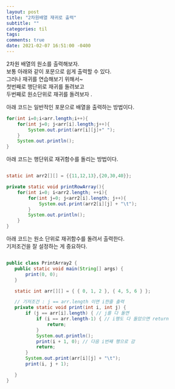 ```yaml
---
layout: post
title: "2차원배열 재귀로 출력"
subtitle: ""
categories: til
tags: 
comments: true
date: 2021-02-07 16:51:00 -0400
---
```

 
2차원 배열의 원소를 출력해보자.  
보통 아래와 같이 포문으로 쉽게 출력할 수 있다.  
그러나 재귀를 연습해보기 위해서~  
첫번째로 행단위로 재귀를 돌려보고  
두번째로 원소단위로 재귀를 돌려보자 .  

아래 코드는 일반적인 포문으로 배열을 출력하는 방법이다.  
```java
for(int i=0;i<arr.length;i++){
	for(int j=0; j<arr[i].length;j++){
		System.out.print(arr[i][j]+" ");
	}
	System.out.println();
}
```

아래 코드는 행단위로 재귀함수를 돌리는 방법이다.  
```java

static int arr2[][] = {{11,12,13},{20,30,40}};

private static void printRowArray(){
	for(int i=0; i<arr2.length; ++i){
		for(int j=0; j<arr2[i].length; j++){
			System.out.print(arr2[i][j] + "\t");
		}
		System.out.println();
	}
}

```

아래 코드는 원소 단위로 재귀함수를 돌려서 출력한다.  
기저조건을 잘 설정하는 게 중요하다.  

 ```java 

public class PrintArray2 {
	public static void main(String[] args) {
		print(0, 0);
	}

	static int arr[][] = { { 0, 1, 2 }, { 4, 5, 6 } };

	// 기저조건 : j == arr.length 이면 i한줄 출력
	private static void print(int i, int j) {
		if (j == arr[i].length) { // j를 다 돌면
			if (i == arr.length-1) { // i행도 다 돌았으면 return
				return;
			}
			System.out.println();
			print(i + 1, 0); // 다음 i번째 행으로 감
			return;
		}
		System.out.print(arr[i][j] + "\t");
		print(i, j + 1);

	}
}

```
